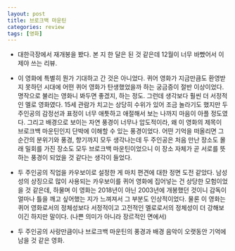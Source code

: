 ```yaml
---
layout: post
title: 브로크백 마운틴
categories: review
tags: [영화]
---
```


- 대한극장에서 재개봉을 봤다. 본 지 한 달은 된 것 같은데 12월이 너무 바빴어서 이제야 쓰는 리뷰.

- 이 영화에 특별히 뭔가 기대하고 간 것은 아니었다. 퀴어 영화가 지금만큼도 환영받지 못하던  시대에 어떤 퀴어 영화가 탄생했었을까 하는 궁금증이 절반 이상이었다. 명작으로 불리는 영화니 봐두면 좋겠지, 하는 정도. 그런데 생각보다 훨씬 더 서정적인 멜로 영화였다. 15세 관람가 치고는 상당히 수위가 있어 조금 놀라기도 했지만 두 주인공의 감정선과 표정이 너무 애틋하고 애절해서 보는 나까지 마음이 아플 정도였다. 그리고 배경으로 보이는 자연 풍경이 너무나 압도적이라, 왜 이 영화의 제목이 브로크백 마운틴인지 단박에 이해할 수 있는 풍경이었다. 어떤 기억을 떠올리면 그 순간의 분위기와 풍경, 향기까지 모두 생각나는데 두 주인공은 처음 만난 장소도 몰래 밀회를 가진 장소도 모두 브로크백 마운틴이었으니 이 장소 자체가 곧 서로를 뜻하는 풍경이 되었을 것 같다는 생각이 들었다. 

- 두 주인공의 직업을 카우보이로 설정한 게 마치 편견에 대한 정면 도전 같았다. 남성성의 상징으로 많이 사용되는 카우보이를 퀴어 영화에 집어넣는 건 상당한 모험이었을 것 같은데, 하물며 이 영화는 2018년이 아닌 2003년에 개봉했던 것이니 감독이 얼마나 틀을 깨고 싶어했는 지가 느껴져서 그 부분도 인상적이었다. 물론 이 영화는 퀴어 영화로서의 정체성보다 서정적이고 고전적인 멜로로서의 정체성이 더 강해보이긴 하지만 말이다. (나쁜 의미가 아니라 장르적인 면에서)

- 두 주인공의 사랑만큼이나 브로크백 마운틴의 풍경과 배경 음악이 오랫동안 기억에 남을 것 같은 영화.